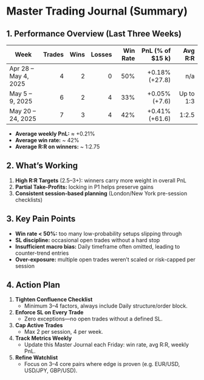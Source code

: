 # Master Trading Journal (Summary)

## 1. Performance Overview (Last Three Weeks)

| Week                   | Trades | Wins | Losses | Win Rate | PnL (% of $15 k) | Avg R:R   |
|------------------------|-------:|-----:|-------:|---------:|-----------------:|----------:|
| Apr 28 – May 4, 2025   |      4 |    2 |      0 |   50%    | +0.18% (+27.8)   | n/a       |
| May 5 – 9, 2025        |      6 |    2 |      4 |   33%    | +0.05% (+7.6)    | Up to 1:3 |
| May 20 – 24, 2025      |      7 |    3 |      4 |   42%    | +0.41% (+61.6)   | 1:2.5     |

- **Average weekly PnL:** ≈ +0.21%  
- **Average win rate:** ~ 42%  
- **Average R:R on winners:** ~ 1:2.75  

## 2. What’s Working

1. **High R:R Targets** (2.5–3+): winners carry more weight in overall PnL  
2. **Partial Take-Profits:** locking in P1 helps preserve gains  
3. **Consistent session-based planning** (London/New York pre-session checklists)

## 3. Key Pain Points

- **Win rate < 50%:** too many low-probability setups slipping through  
- **SL discipline:** occasional open trades without a hard stop  
- **Insufficient macro bias:** Daily timeframe often omitted, leading to counter-trend entries  
- **Over-exposure:** multiple open trades weren’t scaled or risk-capped per session

## 4. Action Plan

1. **Tighten Confluence Checklist**  
   - Minimum 3–4 factors, always include Daily structure/order block.  
2. **Enforce SL on Every Trade**  
   - Zero exceptions—no open trades without a defined SL.  
3. **Cap Active Trades**  
   - Max 2 per session, 4 per week.  
4. **Track Metrics Weekly**  
   - Update this Master Journal each Friday: win rate, avg R:R, weekly PnL.  
5. **Refine Watchlist**  
   - Focus on 3–4 core pairs where edge is proven (e.g. EUR/USD, USD/JPY, GBP/USD).